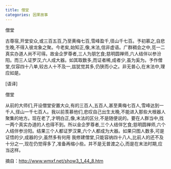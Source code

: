 ```yaml
---
title: 僧堂
categories: 因果故事
---
```


	   
	   
僧堂

古尊宿,开堂安众,或三百五百,乃至黄梅七百,雪峰盈千,径山千七百。予初慕之,自悲生晚,不得入彼龙象之聚。今老矣,始知正,像,末法,信非虚语。广群稠会之中,觅一二真实办道人尚不可得。故金企罗尊者,三人为朋乞食;慈明圆禅师,六人结伴以参汾阳。而三人证罗汉,六人成大器。如其取数多,而证者稀,成者少,虽为奚为。予作僧堂,仅容四十八单,较古人十不及一,兹犹觉其多,仍狭而小之。非无普心,在末法中,理应如是。

[语译]

僧堂

从前的大师们,开设僧堂安置大众,有的三百人,五百人,甚至黄梅七百人,雪峰达到一千人,径山一千七百人。我以前羡慕他们,悲叹自己出生太晚,不能进入那些大根器人聚集的地方。现在老了,才明白正,像,末法的区分,不是随便说的。要在人群当中,找一两个真实办道的人也得不到。所以金企罗尊者,三个人结伴乞食;慈明圆禅师,六个人结伴参汾阳。结果三个人都证罗汉果,六个人都成为大器。如果只图人数多,可是证悟的少,成器的少,虽然多有何用 我修建僧堂,只能容纳四十八人,比前人的还不及十分之一,现在仍觉得多了,准备再缩小些。并不是无普渡之心,而是在末法时期,应当这样。


摘自：http://www.wmxf.net/show3_1_44_8.htm